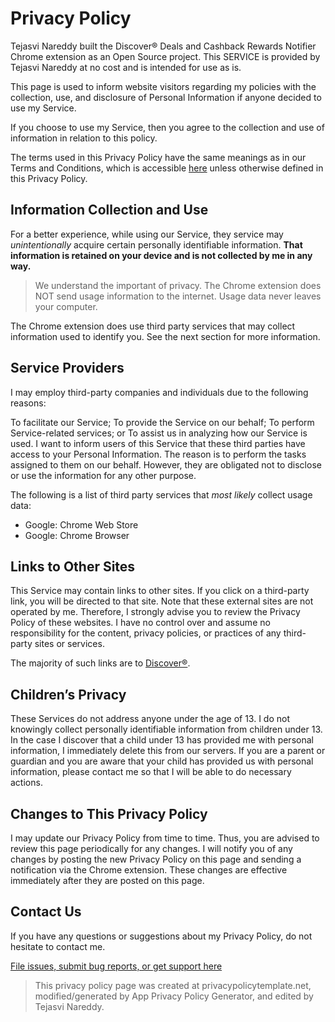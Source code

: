 # Privacy Policy

Tejasvi Nareddy built the Discover® Deals and Cashback Rewards Notifier Chrome extension as an Open Source project. This SERVICE is provided by Tejasvi Nareddy at no cost and is intended for use as is.

This page is used to inform website visitors regarding my policies with the collection, use, and disclosure of Personal Information if anyone decided to use my Service.

If you choose to use my Service, then you agree to the collection and use of information in relation to this policy.

The terms used in this Privacy Policy have the same meanings as in our Terms and Conditions, which is accessible [here](license-and-tos.md) unless otherwise defined in this Privacy Policy.

## Information Collection and Use

For a better experience, while using our Service, they service may *unintentionally* acquire certain personally identifiable information. **That information is retained on your device and is not collected by me in any way.**

> We understand the important of privacy. The Chrome extension does NOT send usage information to the internet. Usage data never leaves your computer.

The Chrome extension does use third party services that may collect information used to identify you. See the next section for more information.

## Service Providers

I may employ third-party companies and individuals due to the following reasons:

To facilitate our Service;
To provide the Service on our behalf;
To perform Service-related services; or
To assist us in analyzing how our Service is used.
I want to inform users of this Service that these third parties have access to your Personal Information. The reason is to perform the tasks assigned to them on our behalf. However, they are obligated not to disclose or use the information for any other purpose.

The following is a list of third party services that *most likely* collect usage data:

- Google: Chrome Web Store
- Google: Chrome Browser

## Links to Other Sites

This Service may contain links to other sites. If you click on a third-party link, you will be directed to that site. Note that these external sites are not operated by me. Therefore, I strongly advise you to review the Privacy Policy of these websites. I have no control over and assume no responsibility for the content, privacy policies, or practices of any third-party sites or services.

The majority of such links are to [Discover®](https://www.discover.com/).

## Children’s Privacy

These Services do not address anyone under the age of 13. I do not knowingly collect personally identifiable information from children under 13. In the case I discover that a child under 13 has provided me with personal information, I immediately delete this from our servers. If you are a parent or guardian and you are aware that your child has provided us with personal information, please contact me so that I will be able to do necessary actions.

## Changes to This Privacy Policy

I may update our Privacy Policy from time to time. Thus, you are advised to review this page periodically for any changes. I will notify you of any changes by posting the new Privacy Policy on this page and sending a notification via the Chrome extension. These changes are effective immediately after they are posted on this page.

## Contact Us

If you have any questions or suggestions about my Privacy Policy, do not hesitate to contact me.

[File issues, submit bug reports, or get support here](https://github.com/nareddyt/discover-rewards-notifier/issues)

> This privacy policy page was created at privacypolicytemplate.net, modified/generated by App Privacy Policy Generator, and edited by Tejasvi Nareddy.